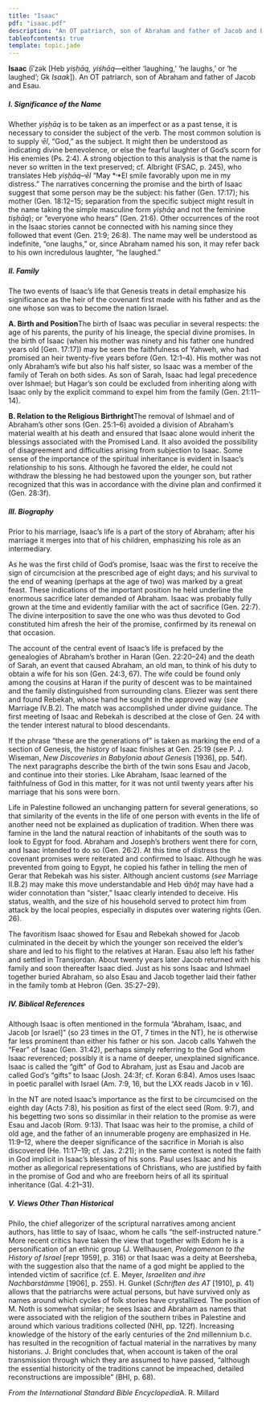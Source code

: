 ```yaml
---
title: "Isaac"
pdf: "isaac.pdf"
description: "An OT patriarch, son of Abraham and father of Jacob and Esau."
tableofcontents: true
template: topic.jade
---
```



**Isaac**  (īʹzək [Heb *yiṣḥāq, yiśhāq*—either ‘laughing,’ ‘he laughs,’ or
‘he laughed’; Gk *Isaak*]). An OT patriarch, son of Abraham and father of
Jacob and Esau.

##### I. Significance of the Name

Whether *yiṣḥāq* is to be taken as an imperfect or as a past tense, it
is necessary to consider the subject of the verb. The most common
solution is to supply *˒ēl*, “God,” as the subject. It might then be
understood as indicating divine benevolence, or else the fearful
laughter of God’s scorn for His enemies (Ps. 2:4). A strong objection to
this analysis is that the name is never so written in the text
preserved; cf. Albright (FSAC, p. 245), who translates Heb *yiṣḥāq–˒ēl*
“May *˒*El smile favorably upon me in my distress.” The narratives
concerning the promise and the birth of Isaac suggest that some person
may be the subject: his father (Gen. 17:17); his mother (Gen. 18:12–15;
separation from the specific subject might result in the name taking the
simple masculine form *yiṣḥāq* and not the feminine *tiṣḥāq*); or
“everyone who hears” (Gen. 21:6). Other occurrences of the root in the
Isaac stories cannot be connected with his naming since they followed
that event (Gen. 21:9; 26:8). The name may well be understood as
indefinite, “one laughs,” or, since Abraham named his son, it may refer
back to his own incredulous laughter, “he laughed.”

##### II. Family

The two events of Isaac’s life that Genesis treats in detail emphasize
his significance as the heir of the covenant first made with his father
and as the one whose son was to become the nation Israel.

**A. Birth and Position**The birth of Isaac was peculiar in several
respects: the age of his parents, the purity of his lineage, the special
divine promises. In the birth of Isaac (when his mother was ninety and
his father one hundred years old [Gen. 17:17]) may be seen the
faithfulness of Yahweh, who had promised an heir twenty-five years
before (Gen. 12:1–4). His mother was not only Abraham’s wife but also
his half sister, so Isaac was a member of the family of Terah on both
sides. As son of Sarah, Isaac had legal precedence over Ishmael; but
Hagar’s son could be excluded from inheriting along with Isaac only by
the explicit command to expel him from the family (Gen. 21:11–14).

**B. Relation to the Religious Birthright**The removal of Ishmael and of
Abraham’s other sons (Gen. 25:1–6) avoided a division of Abraham’s
material wealth at his death and ensured that Isaac alone would inherit
the blessings associated with the Promised Land. It also avoided the
possibility of disagreement and difficulties arising from subjection to
Isaac. Some sense of the importance of the spiritual inheritance is
evident in Isaac’s relationship to his sons. Although he favored the
elder, he could not withdraw the blessing he had bestowed upon the
younger son, but rather recognized that this was in accordance with the
divine plan and confirmed it (Gen. 28:3f).

##### III. Biography

Prior to his marriage, Isaac’s life is a part of the story of Abraham;
after his marriage it merges into that of his children, emphasizing his
role as an intermediary.

As he was the first child of God’s promise, Isaac was the first to
receive the sign of circumcision at the prescribed age of eight days;
and his survival to the end of weaning (perhaps at the age of two) was
marked by a great feast. These indications of the important position he
held underline the enormous sacrifice later demanded of Abraham. Isaac
was probably fully grown at the time and evidently familiar with the act
of sacrifice (Gen. 22:7). The divine interposition to save the one who
was thus devoted to God constituted him afresh the heir of the promise,
confirmed by its renewal on that occasion.

The account of the central event of Isaac’s life is prefaced by the
genealogies of Abraham’s brother in Haran (Gen. 22:20–24) and the death
of Sarah, an event that caused Abraham, an old man, to think of his duty
to obtain a wife for his son (Gen. 24:3, 67). The wife could be found
only among the cousins at Haran if the purity of descent was to be
maintained and the family distinguished from surrounding clans. Eliezer
was sent there and found Rebekah, whose hand he sought in the approved
way (*see* Marriage IV.B.2). The match was accomplished under divine
guidance. The first meeting of Isaac and Rebekah is described at the
close of Gen. 24 with the tender interest natural to blood descendants.

If the phrase “these are the generations of” is taken as marking the end
of a section of Genesis, the history of Isaac finishes at Gen. 25:19
(see P. J. Wiseman, *New Discoveries in Babylonia about Genesis* [1936],
pp. 54f). The next paragraphs describe the birth of the twin sons Esau
and Jacob, and continue into their stories. Like Abraham, Isaac learned
of the faithfulness of God in this matter, for it was not until twenty
years after his marriage that his sons were born.

Life in Palestine followed an unchanging pattern for several
generations, so that similarity of the events in the life of one person
with events in the life of another need not be explained as duplication
of tradition. When there was famine in the land the natural reaction of
inhabitants of the south was to look to Egypt for food. Abraham and
Joseph’s brothers went there for corn, and Isaac intended to do so (Gen.
26:2). At this time of distress the covenant promises were reiterated
and confirmed to Isaac. Although he was prevented from going to Egypt,
he copied his father in telling the men of Gerar that Rebekah was his
sister. Although ancient customs (*see* Marriage II.B.2) may make this
move understandable and Heb *˒āḥôṯ* may have had a wider connotation
than “sister,” Isaac clearly intended to deceive. His status, wealth,
and the size of his household served to protect him from attack by the
local peoples, especially in disputes over watering rights (Gen. 26).

The favoritism Isaac showed for Esau and Rebekah showed for Jacob
culminated in the deceit by which the younger son received the elder’s
share and led to his flight to the relatives at Haran. Esau also left
his father and settled in Transjordan. About twenty years later Jacob
returned with his family and soon thereafter Isaac died. Just as his
sons Isaac and Ishmael together buried Abraham, so also Esau and Jacob
together laid their father in the family tomb at Hebron (Gen. 35:27–29).

##### IV. Biblical References

Although Isaac is often mentioned in the formula “Abraham, Isaac, and
Jacob [or Israel]” (so 23 times in the OT, 7 times in the NT), he is
otherwise far less prominent than either his father or his son. Jacob
calls Yahweh the “Fear” of Isaac (Gen. 31:42), perhaps simply referring
to the God whom Isaac reverenced; possibly it is a name of deeper,
unexplained significance. Isaac is called the “gift” of God to Abraham,
just as Esau and Jacob are called God’s “gifts” to Isaac (Josh. 24:3f;
cf. Koran 6:84). Amos uses Isaac in poetic parallel with Israel (Am.
7:9, 16, but the LXX reads Jacob in v 16).

In the NT are noted Isaac’s importance as the first to be circumcised on
the eighth day (Acts 7:8), his position as first of the elect seed (Rom.
9:7), and his begetting two sons so dissimilar in their relation to the
promise as were Esau and Jacob (Rom. 9:13). That Isaac was heir to the
promise, a child of old age, and the father of an innumerable progeny
are emphasized in He. 11:9–12, where the deeper significance of the
sacrifice in Moriah is also discovered (He. 11:17–19; cf. Jas. 2:21); in
the same context is noted the faith in God implicit in Isaac’s blessing
of his sons. Paul uses Isaac and his mother as allegorical
representations of Christians, who are justified by faith in the promise
of God and who are freeborn heirs of all its spiritual inheritance (Gal.
4:21–31).

##### V. Views Other Than Historical

Philo, the chief allegorizer of the scriptural narratives among ancient
authors, has little to say of Isaac, whom he calls “the self-instructed
nature.” More recent critics have taken the view that together with Edom
he is a personification of an ethnic group (J. Wellhausen, *Prolegomenon
to the History of Israel* [repr 1959], p. 316) or that Isaac was a deity
at Beersheba, with the suggestion also that the name of a god might be
applied to the intended victim of sacrifice (cf. E. Meyer, *Israeliten
and ihre Nachbarstämme* [1906], p. 255). H. Gunkel (*Schriften des AT*
[1910], p. 41) allows that the patriarchs were actual persons, but have
survived only as names around which cycles of folk stories have
crystallized. The position of M. Noth is somewhat similar; he sees Isaac
and Abraham as names that were associated with the religion of the
southern tribes in Palestine and around which various traditions
collected (NHI, pp. 122f). Increasing knowledge of the history of the
early centuries of the 2nd millennium b.c. has resulted in the
recognition of factual material in the narratives by many historians. J.
Bright concludes that, when account is taken of the oral transmission
through which they are assumed to have passed, “although the essential
historicity of the traditions cannot be impeached, detailed
reconstructions are impossible” (BHI, p. 68).

*From the International Standard Bible Encyclopedia*A. R. Millard

